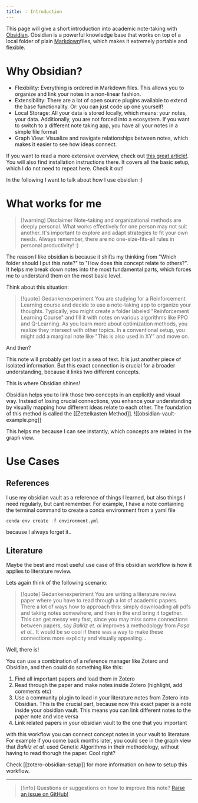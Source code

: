 ```yaml
---
title: 💡 Introduction
---
```


This page will give a short introduction into academic note-taking with [Obsidian](https://obsidian.md/).
Obsidian is a powerful knowledge base that works on top of a local folder of plain [Markdown](https://en.wikipedia.org/wiki/Markdown)files, which makes it extremely portable and flexible.

# Why Obsidian?
- Flexibility: Everything is ordered in Markdown files. This allows you to organize and link your notes in a non-linear fashion. 
- Extensibility: There are a lot of open source plugins available to extend the base functionality. Or: you can just code up one yourself!
- Local Storage: All your data is stored locally, which means: your notes, your data. Additionally, you are not forced into a ecosystem. If you want to switch to a different note taking app, you have all your notes in a simple file format
- Graph View: Visualize and navigate relationships between notes, which makes it easier to see how ideas connect.

If you want to read a more extensive overview, check out [this great article!](https://notes.nicolevanderhoeven.com/obsidian-playbook/Using+Obsidian/01+First+steps+with+Obsidian/An+overview+of+Obsidian). You will also find installation instructions there. It covers all the basic setup, which I do not need to repeat here. Check it out! 

In the following I want to talk about how I use obsidian :) 



# What works for me

> [!warning] Disclaimer
>  Note-taking and organizational methods are deeply personal. What works effectively for one person may not suit another. It's important to explore and adapt strategies to fit your own needs. Always remember, there are no one-size-fits-all rules in personal productivity! :)


The reason I like obsidian is because it shifts my thinking from "Which folder should I put this note?" to "How does this concept relate to others?". It helps me break down notes into the most fundamental parts, which forces me to understand them on the most basic level.

Think about this situation: 

>[!quote] Gedankenexperiment
>You are studying for a Reinforcement Learning course and decide to use a note-taking app to organize your thoughts. Typically, you might create a folder labeled "Reinforcement Learning Course" and fill it with notes on various algorithms like PPO and Q-Learning. As you learn more about optimization methods, you realize they intersect with other topics. In a conventional setup, you might add a marginal note like "This is also used in XY" and move on.

And then?

This note will probably get lost in a sea of text. It is just another piece of isolated information. But this exact connection is crucial for a broader understanding, because it links two different concepts.

This is where Obsidian shines!

Obsidian helps you to link those two concepts in an explicitly and visual way. Instead of losing crucial connections, you enhance your understanding by visually mapping how different ideas relate to each other. The foundation of this method is called the [[Zettelkasten Method]].
![[obsidian-vault-example.png]]

This helps me because I can see instantly, which concepts are related in the graph view.


# Use Cases

## References
I use my obsidian vault as a reference of things I learned, but also things I need regularly, but cant remember.
For example, I have a note containing the terminal command to create a conda environment from a yaml file

```python
conda env create -f environment.yml
```

because I always forget it..





## Literature
Maybe the best and most useful use case of this obsidian workflow is how it applies to literature review.

Lets again think of the following scenario:

>[!quote] Gedankenexperiment
>You are writing a literature review paper where you have to read through a lot of academic
>papers. There a lot of ways how to approach this: simply downloading all pdfs and taking notes somewhere, and then in the end bring it together. This can get messy very fast, since you may miss some connections between papers, say *Balkiz et. al* improves a methodology from *Paşa et al.*. It would be so cool if there was a way to make these connections more explicity and visually appealing...


Well, there is!

You can use a combination of a reference manager like Zotero and Obsidian, and then could do something like this:

1. Find all important papers and load them in Zotero
2. Read through the paper and make notes inside Zotero (highlight, add comments etc)
3. Use a community plugin to load in your literature notes from Zotero into Obsidian. This is the crucial part, because now this exact paper is a note inside your obsidian vault. This means you can link different notes to the paper note and vice versa
4. Link related papers in your obsidian vault to the one that you important

with this workflow you can connect concept notes in your vault to literature. For example if you come back months later, you could see in the graph view that *Balkiz et al.* used Genetic Algorithms in their methodology, without having to read thorugh the paper. Cool right?

Check [[zotero-obsidian-setup]] for more information on how to setup this workflow.



----
>[!info] 
>Questions or suggestions on how to improve this note? 
>[Raise an issue on GitHub!](https://github.com/ufuk-cakir/notes/blob/v4/content/blog/obsidian/introduction.md)

